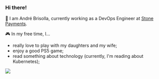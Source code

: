 ### Hi there! 

:construction_worker: I am André Brisolla, currently working as a DevOps Engineer at <a href="https://github.com/stonepayments">Stone Payments</a>.


:video_game: In my free time, I...
  - really love to play with my daughters and my wife;
  - enjoy a good PS5 game;
  - read something about technology (currently, I'm reading about Kubernetes);


<img src="https://img.shields.io/endpoint?url=https://www.linkedin.com/in/brisolla/&color=blue">

